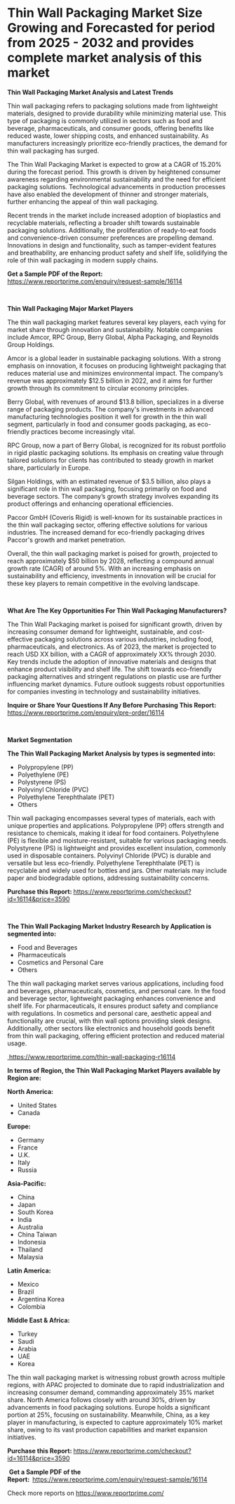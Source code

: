 <p><h1>Thin Wall Packaging Market Size Growing and Forecasted for period from 2025 - 2032 and provides complete market analysis of this market</h1></p><p><strong>Thin Wall Packaging Market Analysis and Latest Trends</strong></p>
<p><p>Thin wall packaging refers to packaging solutions made from lightweight materials, designed to provide durability while minimizing material use. This type of packaging is commonly utilized in sectors such as food and beverage, pharmaceuticals, and consumer goods, offering benefits like reduced waste, lower shipping costs, and enhanced sustainability. As manufacturers increasingly prioritize eco-friendly practices, the demand for thin wall packaging has surged.</p><p>The Thin Wall Packaging Market is expected to grow at a CAGR of 15.20% during the forecast period. This growth is driven by heightened consumer awareness regarding environmental sustainability and the need for efficient packaging solutions. Technological advancements in production processes have also enabled the development of thinner and stronger materials, further enhancing the appeal of thin wall packaging.</p><p>Recent trends in the market include increased adoption of bioplastics and recyclable materials, reflecting a broader shift towards sustainable packaging solutions. Additionally, the proliferation of ready-to-eat foods and convenience-driven consumer preferences are propelling demand. Innovations in design and functionality, such as tamper-evident features and breathability, are enhancing product safety and shelf life, solidifying the role of thin wall packaging in modern supply chains.</p></p>
<p><strong>Get a Sample PDF of the Report:&nbsp;</strong> <a href="https://www.reportprime.com/enquiry/request-sample/16114?utm_campaign=3126&utm_medium=2&utm_source=Github&utm_content=ia&utm_term=20032025&utm_id=thin-wall-packaging">https://www.reportprime.com/enquiry/request-sample/16114</a></p>
<p>&nbsp;</p>
<p><strong>Thin Wall Packaging Major Market Players</strong></p>
<p><p>The thin wall packaging market features several key players, each vying for market share through innovation and sustainability. Notable companies include Amcor, RPC Group, Berry Global, Alpha Packaging, and Reynolds Group Holdings. </p><p>Amcor is a global leader in sustainable packaging solutions. With a strong emphasis on innovation, it focuses on producing lightweight packaging that reduces material use and minimizes environmental impact. The company’s revenue was approximately $12.5 billion in 2022, and it aims for further growth through its commitment to circular economy principles.</p><p>Berry Global, with revenues of around $13.8 billion, specializes in a diverse range of packaging products. The company's investments in advanced manufacturing technologies position it well for growth in the thin wall segment, particularly in food and consumer goods packaging, as eco-friendly practices become increasingly vital.</p><p>RPC Group, now a part of Berry Global, is recognized for its robust portfolio in rigid plastic packaging solutions. Its emphasis on creating value through tailored solutions for clients has contributed to steady growth in market share, particularly in Europe.</p><p>Silgan Holdings, with an estimated revenue of $3.5 billion, also plays a significant role in thin wall packaging, focusing primarily on food and beverage sectors. The company’s growth strategy involves expanding its product offerings and enhancing operational efficiencies.</p><p>Paccor GmbH (Coveris Rigid) is well-known for its sustainable practices in the thin wall packaging sector, offering effective solutions for various industries. The increased demand for eco-friendly packaging drives Paccor's growth and market penetration.</p><p>Overall, the thin wall packaging market is poised for growth, projected to reach approximately $50 billion by 2028, reflecting a compound annual growth rate (CAGR) of around 5%. With an increasing emphasis on sustainability and efficiency, investments in innovation will be crucial for these key players to remain competitive in the evolving landscape.</p></p>
<p>&nbsp;</p>
<p><strong>What Are The Key Opportunities For Thin Wall Packaging Manufacturers?</strong></p>
<p><p>The Thin Wall Packaging market is poised for significant growth, driven by increasing consumer demand for lightweight, sustainable, and cost-effective packaging solutions across various industries, including food, pharmaceuticals, and electronics. As of 2023, the market is projected to reach USD XX billion, with a CAGR of approximately XX% through 2030. Key trends include the adoption of innovative materials and designs that enhance product visibility and shelf life. The shift towards eco-friendly packaging alternatives and stringent regulations on plastic use are further influencing market dynamics. Future outlook suggests robust opportunities for companies investing in technology and sustainability initiatives.</p></p>
<p><strong>Inquire or Share Your Questions If Any Before Purchasing This Report:</strong> <a href="https://www.reportprime.com/enquiry/pre-order/16114?utm_campaign=3126&utm_medium=2&utm_source=Github&utm_content=ia&utm_term=20032025&utm_id=thin-wall-packaging">https://www.reportprime.com/enquiry/pre-order/16114</a></p>
<p>&nbsp;</p>
<p><strong>Market Segmentation</strong></p>
<p><strong>The Thin Wall Packaging Market Analysis by types is segmented into:</strong></p>
<p><ul><li>Polypropylene (PP)</li><li>Polyethylene (PE)</li><li>Polystyrene (PS)</li><li>Polyvinyl Chloride (PVC)</li><li>Polyethylene Terephthalate (PET)</li><li>Others</li></ul></p>
<p><p>Thin wall packaging encompasses several types of materials, each with unique properties and applications. Polypropylene (PP) offers strength and resistance to chemicals, making it ideal for food containers. Polyethylene (PE) is flexible and moisture-resistant, suitable for various packaging needs. Polystyrene (PS) is lightweight and provides excellent insulation, commonly used in disposable containers. Polyvinyl Chloride (PVC) is durable and versatile but less eco-friendly. Polyethylene Terephthalate (PET) is recyclable and widely used for bottles and jars. Other materials may include paper and biodegradable options, addressing sustainability concerns.</p></p>
<p><strong>Purchase this Report:&nbsp;</strong><a href="https://www.reportprime.com/checkout?id=16114&price=3590&utm_campaign=3126&utm_medium=2&utm_source=Github&utm_content=ia&utm_term=20032025&utm_id=thin-wall-packaging">https://www.reportprime.com/checkout?id=16114&price=3590</a></p>
<p>&nbsp;</p>
<p><strong>The Thin Wall Packaging Market Industry Research by Application is segmented into:</strong></p>
<p><ul><li>Food and Beverages</li><li>Pharmaceuticals</li><li>Cosmetics and Personal Care</li><li>Others</li></ul></p>
<p><p>The thin wall packaging market serves various applications, including food and beverages, pharmaceuticals, cosmetics, and personal care. In the food and beverage sector, lightweight packaging enhances convenience and shelf life. For pharmaceuticals, it ensures product safety and compliance with regulations. In cosmetics and personal care, aesthetic appeal and functionality are crucial, with thin wall options providing sleek designs. Additionally, other sectors like electronics and household goods benefit from thin wall packaging, offering efficient protection and reduced material usage.</p></p>
<p><a href="https://www.reportprime.com/thin-wall-packaging-r16114?utm_campaign=3126&utm_medium=2&utm_source=Github&utm_content=ia&utm_term=20032025&utm_id=thin-wall-packaging">&nbsp;https://www.reportprime.com/thin-wall-packaging-r16114</a></p>
<p><strong>In terms of Region, the Thin Wall Packaging Market Players available by Region are:</strong></p>
<p>
    <p> <strong> North America: </strong>
        <ul>
            <li>United States</li>
            <li>Canada</li>
        </ul>
        </p> 
    <p> <strong> Europe: </strong>
        <ul>
            <li>Germany</li>
            <li>France</li>
            <li>U.K.</li>
            <li>Italy</li>
            <li>Russia</li>
        </ul>
        </p> 
    <p> <strong> Asia-Pacific: </strong>
        <ul>
            <li>China</li>
            <li>Japan</li>
            <li>South Korea</li>
            <li>India</li>
            <li>Australia</li>
            <li>China Taiwan</li>
            <li>Indonesia</li>
            <li>Thailand</li>
            <li>Malaysia</li>
        </ul>
        </p> 
    <p> <strong> Latin America: </strong>
        <ul>
            <li>Mexico</li>
            <li>Brazil</li>
            <li>Argentina Korea</li>
            <li>Colombia</li>
        </ul>
        </p> 
    <p> <strong> Middle East & Africa: </strong>
        <ul>
            <li>Turkey</li>
            <li>Saudi</li>
            <li>Arabia</li>
            <li>UAE</li>
            <li>Korea</li>
        </ul>
    </p>
    </p>
<p><p>The thin wall packaging market is witnessing robust growth across multiple regions, with APAC projected to dominate due to rapid industrialization and increasing consumer demand, commanding approximately 35% market share. North America follows closely with around 30%, driven by advancements in food packaging solutions. Europe holds a significant portion at 25%, focusing on sustainability. Meanwhile, China, as a key player in manufacturing, is expected to capture approximately 10% market share, owing to its vast production capabilities and market expansion initiatives.</p></p>
<p><strong>Purchase this Report: </strong><a href="https://www.reportprime.com/checkout?id=16114&price=3590&utm_campaign=3126&utm_medium=2&utm_source=Github&utm_content=ia&utm_term=20032025&utm_id=thin-wall-packaging">https://www.reportprime.com/checkout?id=16114&price=3590</a></p>
<p>&nbsp;<strong>Get a Sample PDF of the Report:&nbsp;&nbsp;</strong><a href="https://www.reportprime.com/enquiry/request-sample/16114?utm_campaign=3126&utm_medium=2&utm_source=Github&utm_content=ia&utm_term=20032025&utm_id=thin-wall-packaging">https://www.reportprime.com/enquiry/request-sample/16114</a></p>
<p><strong></strong></p>
<p>Check more reports on <a href="https://www.reportprime.com/?utm_campaign=3126&utm_medium=2&utm_source=Github&utm_content=ia&utm_term=20032025&utm_id=thin-wall-packaging">https://www.reportprime.com/</a></p>